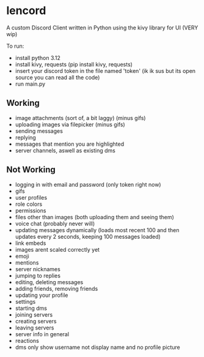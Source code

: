 # lencord
A custom Discord Client written in Python using the kivy library for UI (VERY wip)

To run:
- install python 3.12
- install kivy, requests (pip install kivy, requests)
- insert your discord token in the file named 'token' (ik ik sus but its open source you can read all the code)
- run main.py

## Working
- image attachments (sort of, a bit laggy) (minus gifs)
- uploading images via filepicker (minus gifs)
- sending messages
- replying
- messages that mention you are highlighted
- server channels, aswell as existing dms

## Not Working
- logging in with email and password (only token right now)
- gifs
- user profiles
- role colors
- permissions
- files other than images (both uploading them and seeing them)
- voice chat (probably never will)
- updating messages dynamically (loads most recent 100 and then updates every 2 seconds, keeping 100 messages loaded)
- link embeds
- images arent scaled correctly yet
- emoji
- mentions
- server nicknames
- jumping to replies
- editing, deleting messages
- adding friends, removing friends
- updating your profile
- settings
- starting dms
- joining servers
- creating servers
- leaving servers
- server info in general
- reactions
- dms only show username not display name and no profile picture

